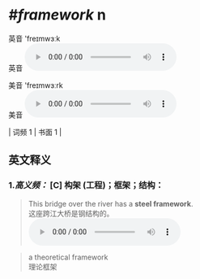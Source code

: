 # ***\#framework*** n
英音 'freɪmwɜːk  
英音
<audio src="./media/framework-B.aac" controls="controls"></audio>

美音 'freɪmwɜːrk  
美音
<audio src="./media/framework.aac" controls="controls"></audio>



| 词频 1 | 书面 1 |  

英文释义
---
### 1.*高义频：* **[C] 构架 (工程)；框架；结构：**  

 > This bridge over the river has a **steel framework**.  
 > 这座跨江大桥是钢结构的。    
<audio src="./media/framework-1.aac" controls="controls"></audio>

 > a theoretical framework  
 > 理论框架    


